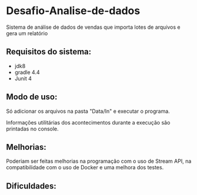 # Desafio-Analise-de-dados

Sistema de análise de dados de vendas que importa lotes de arquivos e gera um relatório

Requisitos do sistema:
-------

* jdk8
* gradle 4.4
* Junit 4

Modo de uso:
-------
Só adicionar os arquivos na pasta "Data/In" e executar o programa.

Informações utilitárias dos acontecimentos durante a execução são printadas no console.

Melhorias:
-------
Poderiam ser feitas melhorias na programação com o uso de Stream API, na compatibilidade com o uso de
Docker e uma melhora dos testes.

Dificuldades:
-------
